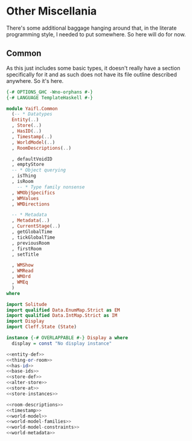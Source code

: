 # Other Miscellania

There's some additional baggage hanging around that, in the literate programming style, I needed to put somewhere. So here will do for now.

## Common

As this just includes some basic types, it doesn't really have a section specifically for it and as such does not have its file outline described anywhere. So it's here.

```haskell file=src/Yaifl/Common.hs
{-# OPTIONS_GHC -Wno-orphans #-}
{-# LANGUAGE TemplateHaskell #-}

module Yaifl.Common
  (-- * Datatypes
  Entity(..)
  , Store(..)
  , HasID(..)
  , Timestamp(..)
  , WorldModel(..)
  , RoomDescriptions(..)

  , defaultVoidID
  , emptyStore
  -- * Object querying
  , isThing
  , isRoom
    -- * Type family nonsense
  , WMObjSpecifics
  , WMValues
  , WMDirections

  -- * Metadata
  , Metadata(..)
  , CurrentStage(..)
  , getGlobalTime
  , tickGlobalTime
  , previousRoom
  , firstRoom
  , setTitle

  , WMShow
  , WMRead
  , WMOrd
  , WMEq
  )
where

import Solitude
import qualified Data.EnumMap.Strict as EM
import qualified Data.IntMap.Strict as IM
import Display
import Cleff.State (State)

instance {-# OVERLAPPABLE #-} Display a where
  display = const "No display instance"

<<entity-def>>
<<thing-or-room>>
<<has-id>>
<<base-ids>>
<<store-def>>
<<alter-store>>
<<store-at>>
<<store-instances>>

<<room-descriptions>>
<<timestamp>>
<<world-model>>
<<world-model-families>>
<<world-model-constraints>>
<<world-metadata>>


```
